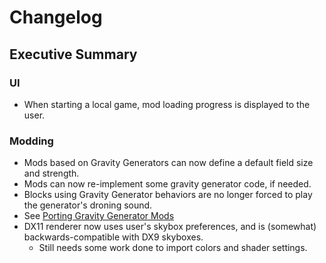 # Changelog

## Executive Summary

### UI
  * When starting a local game, mod loading progress is displayed to the user.

### Modding
  * Mods based on Gravity Generators can now define a default field size and strength.
  * Mods can now re-implement some gravity generator code, if needed.
  * Blocks using Gravity Generator behaviors are no longer forced to play the generator's droning sound.
  * See [Porting Gravity Generator Mods](docs/porting/gravity_generators.md)
  * DX11 renderer now uses user's skybox preferences, and is (somewhat) backwards-compatible with DX9 skyboxes.
    * Still needs some work done to import colors and shader settings.
